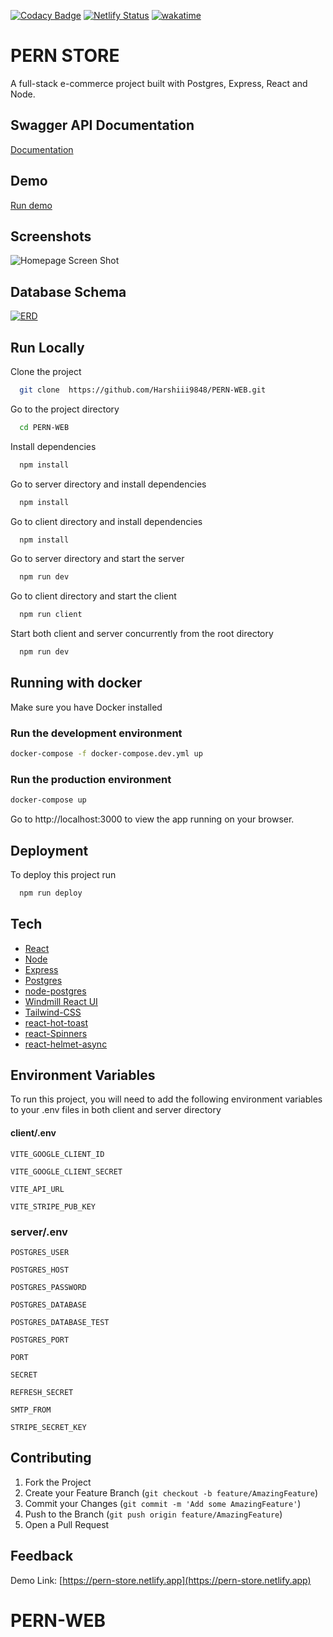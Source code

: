 [![Codacy Badge](https://api.codacy.com/project/badge/Grade/590f1314804d489eb8461fc4d294a363)](https://app.codacy.com/gh/dhatGuy/PERN-Store?utm_source=github.com&utm_medium=referral&utm_content=dhatGuy/PERN-Store&utm_campaign=Badge_Grade_Settings)
[![Netlify Status](https://api.netlify.com/api/v1/badges/af46234b-6fba-43f2-808f-e2bbe4b2adf1/deploy-status)](https://app.netlify.com/sites/pern-store/deploys)
[![wakatime](https://wakatime.com/badge/github/dhatGuy/PERN-Store.svg)](https://wakatime.com/badge/github/dhatGuy/PERN-Store)

# PERN STORE

A full-stack e-commerce project built with Postgres, Express, React and Node.

## Swagger API Documentation

[Documentation](https://pern-store.onrender.com/api/docs/)

## Demo

[Run demo](https://pern-store.netlify.app)

## Screenshots

![Homepage Screen Shot](https://user-images.githubusercontent.com/51405947/104136952-a3509100-5399-11eb-94a6-0f9b07fbf1a2.png)

## Database Schema

[![ERD](https://user-images.githubusercontent.com/51405947/133893279-8872c475-85ff-47c4-8ade-7d9ef9e5325a.png)](https://dbdiagram.io/d/5fe320fa9a6c525a03bc19db)

## Run Locally

Clone the project

```bash
  git clone  https://github.com/Harshiii9848/PERN-WEB.git
```

Go to the project directory

```bash
  cd PERN-WEB
```

Install dependencies

```bash
  npm install
```

Go to server directory and install dependencies

```bash
  npm install
```

Go to client directory and install dependencies

```bash
  npm install
```

Go to server directory and start the server

```bash
  npm run dev
```

Go to client directory and start the client

```bash
  npm run client
```

Start both client and server concurrently from the root directory

```bash
  npm run dev
```

## Running with docker

Make sure you have Docker installed

### Run the development environment

```bash
docker-compose -f docker-compose.dev.yml up
```

### Run the production environment

```bash
docker-compose up
```

Go to http://localhost:3000 to view the app running on your browser.

## Deployment

To deploy this project run

```bash
  npm run deploy
```

## Tech

- [React](https://reactjs.org/)
- [Node](https://nodejs.org/en/)
- [Express](http://expressjs.com/)
- [Postgres](https://www.postgresql.org/)
- [node-postgres](https://node-postgres.com/)
- [Windmill React UI](https://windmillui.com/react-ui)
- [Tailwind-CSS](https://tailwindcss.com/)
- [react-hot-toast](https://react-hot-toast.com/docs)
- [react-Spinners](https://www.npmjs.com/package/react-spinners)
- [react-helmet-async](https://www.npmjs.com/package/react-helmet-async)

## Environment Variables

To run this project, you will need to add the following environment variables to your .env files in both client and server directory

#### client/.env

`VITE_GOOGLE_CLIENT_ID`

`VITE_GOOGLE_CLIENT_SECRET`

`VITE_API_URL`

`VITE_STRIPE_PUB_KEY`

### server/.env

`POSTGRES_USER`

`POSTGRES_HOST`

`POSTGRES_PASSWORD`

`POSTGRES_DATABASE`

`POSTGRES_DATABASE_TEST`

`POSTGRES_PORT`

`PORT`

`SECRET`

`REFRESH_SECRET`

`SMTP_FROM`

`STRIPE_SECRET_KEY`

## Contributing

1. Fork the Project
2. Create your Feature Branch (`git checkout -b feature/AmazingFeature`)
3. Commit your Changes (`git commit -m 'Add some AmazingFeature'`)
4. Push to the Branch (`git push origin feature/AmazingFeature`)
5. Open a Pull Request

## Feedback
Demo Link: [https://pern-store.netlify.app](https://pern-store.netlify.app)
# PERN-WEB

